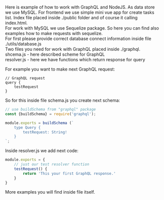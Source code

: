 Here is example of how to work with GraphQL and NodeJS. As data store we use MySQL. For frontend we use simple mini vue app for create tasks list. Index file placed inside ./public folder and of course it calling index.html.   
For work with MySQL we use Sequelize package. So here you can find also examples how to make requests with sequelize.   
For first please provide correct database connect information inside file ./utils/database.js  
Two files you need for work with GraphQL placed inside ./graphql.   
shcema.js - here described scheme for GraphQL  
resolver.js - here we have functions which return response for query  

For example you want to make next GraphQL request:    
``` 
// GraphQL request
query { 
    testRequest 
}
```  
So for this inside file schema.js you create next schema:  
``` javascript
// use buildSchema from "graphql" package
const {buildSchema} = require('graphql');

module.exports = buildSchema (`
    type Query { 
        testRequest: String!
    }
`;
```

Inside resolver.js we add next code:
```javascript
module.exports = {
    // just our test resolver function
    testRequest() {
        return 'This your first GraphQL response.'
    }
}
```

More examples you will find inside file itself.
 
 
